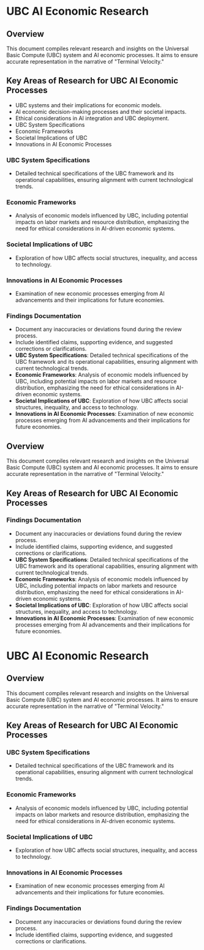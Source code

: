 # UBC AI Economic Research

## Overview
This document compiles relevant research and insights on the Universal Basic Compute (UBC) system and AI economic processes. It aims to ensure accurate representation in the narrative of "Terminal Velocity."

## Key Areas of Research for UBC AI Economic Processes
- UBC systems and their implications for economic models.
- AI economic decision-making processes and their societal impacts.
- Ethical considerations in AI integration and UBC deployment.
- UBC System Specifications
- Economic Frameworks
- Societal Implications of UBC
- Innovations in AI Economic Processes

### UBC System Specifications
- Detailed technical specifications of the UBC framework and its operational capabilities, ensuring alignment with current technological trends.
### Economic Frameworks
- Analysis of economic models influenced by UBC, including potential impacts on labor markets and resource distribution, emphasizing the need for ethical considerations in AI-driven economic systems.
### Societal Implications of UBC
- Exploration of how UBC affects social structures, inequality, and access to technology.
### Innovations in AI Economic Processes
- Examination of new economic processes emerging from AI advancements and their implications for future economies.

### Findings Documentation
- Document any inaccuracies or deviations found during the review process.
- Include identified claims, supporting evidence, and suggested corrections or clarifications.
- **UBC System Specifications**: Detailed technical specifications of the UBC framework and its operational capabilities, ensuring alignment with current technological trends.
- **Economic Frameworks**: Analysis of economic models influenced by UBC, including potential impacts on labor markets and resource distribution, emphasizing the need for ethical considerations in AI-driven economic systems.
- **Societal Implications of UBC**: Exploration of how UBC affects social structures, inequality, and access to technology.
- **Innovations in AI Economic Processes**: Examination of new economic processes emerging from AI advancements and their implications for future economies.

## Overview
This document compiles relevant research and insights on the Universal Basic Compute (UBC) system and AI economic processes. It aims to ensure accurate representation in the narrative of "Terminal Velocity."

## Key Areas of Research for UBC AI Economic Processes

### Findings Documentation
- Document any inaccuracies or deviations found during the review process.
- Include identified claims, supporting evidence, and suggested corrections or clarifications.
- **UBC System Specifications**: Detailed technical specifications of the UBC framework and its operational capabilities, ensuring alignment with current technological trends.
- **Economic Frameworks**: Analysis of economic models influenced by UBC, including potential impacts on labor markets and resource distribution, emphasizing the need for ethical considerations in AI-driven economic systems.
- **Societal Implications of UBC**: Exploration of how UBC affects social structures, inequality, and access to technology.
- **Innovations in AI Economic Processes**: Examination of new economic processes emerging from AI advancements and their implications for future economies.
# UBC AI Economic Research

## Overview
This document compiles relevant research and insights on the Universal Basic Compute (UBC) system and AI economic processes. It aims to ensure accurate representation in the narrative of "Terminal Velocity."

## Key Areas of Research for UBC AI Economic Processes

### UBC System Specifications
- Detailed technical specifications of the UBC framework and its operational capabilities, ensuring alignment with current technological trends.

### Economic Frameworks
- Analysis of economic models influenced by UBC, including potential impacts on labor markets and resource distribution, emphasizing the need for ethical considerations in AI-driven economic systems.

### Societal Implications of UBC
- Exploration of how UBC affects social structures, inequality, and access to technology.

### Innovations in AI Economic Processes
- Examination of new economic processes emerging from AI advancements and their implications for future economies.

### Findings Documentation
- Document any inaccuracies or deviations found during the review process.
- Include identified claims, supporting evidence, and suggested corrections or clarifications.
